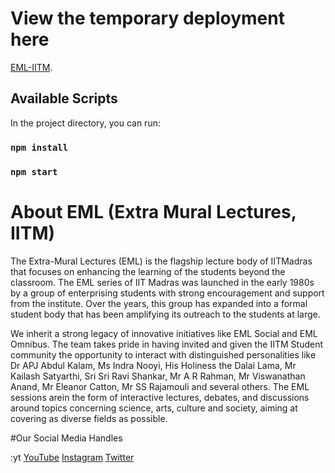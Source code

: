 # View the temporary deployment here 

 [EML-IITM](https://eml-iitm.netlify.app/).

## Available Scripts

In the project directory, you can run:

### `npm install`

### `npm start`

# About EML (Extra Mural Lectures, IITM) 
The Extra-Mural Lectures (EML) is the flagship lecture body of IITMadras that focuses on enhancing the learning of the students beyond the classroom. The EML series of IIT Madras was launched in the early 1980s by a group of enterprising students with strong encouragement and support from the institute. Over the years, this group has expanded into a formal student body that has been amplifying its outreach to the students at large. 

We inherit a strong legacy of innovative initiatives like EML Social and EML Omnibus. The team takes pride in having invited and given the IITM Student community the opportunity to interact with distinguished personalities like Dr APJ Abdul Kalam, Ms Indra Nooyi, His Holiness the Dalai Lama, Mr Kailash Satyarthi, Sri Sri Ravi Shankar, Mr A R Rahman, Mr Viswanathan Anand, Mr Eleanor Catton, Mr SS Rajamouli and several others. The EML sessions arein the form of interactive lectures, debates, and discussions around topics concerning science, arts, culture and society, aiming at covering as diverse fields as possible.

#Our Social Media Handles

:yt [YouTube](https://www.youtube.com/@emliitm) 
[Instagram](https://www.instagram.com/emliitm/) 
[Twitter](https://twitter.com/emliitm?lang=en)


